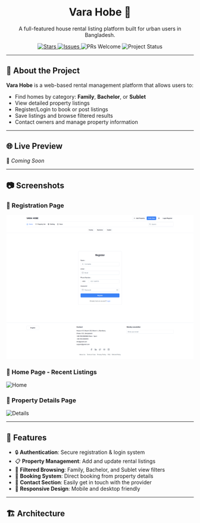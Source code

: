 <h1 align="center">Vara Hobe 🏡</h1>

<p align="center">
  A full-featured house rental listing platform built for urban users in Bangladesh.
</p>

<p align="center">
  <a href="https://github.com/sharifulaman/Home_Rental/stargazers">
    <img src="https://img.shields.io/github/stars/sharifulaman/Home_Rental" alt="Stars">
  </a>
  <a href="https://github.com/sharifulaman/Home_Rental/issues">
    <img src="https://img.shields.io/github/issues/sharifulaman/Home_Rental" alt="Issues">
  </a>
  <img src="https://img.shields.io/badge/PRs-welcome-brightgreen.svg" alt="PRs Welcome">
  <img src="https://img.shields.io/badge/status-active-success" alt="Project Status">
</p>

---

## 🧾 About the Project

**Vara Hobe** is a web-based rental management platform that allows users to:
- Find homes by category: **Family**, **Bachelor**, or **Sublet**
- View detailed property listings
- Register/Login to book or post listings
- Save listings and browse filtered results
- Contact owners and manage property information

---

## 🌐 Live Preview

🔗 _Coming Soon_

---

## 📷 Screenshots

### 🔐 Registration Page
![Registration](./registation.png)

### 🏡 Home Page - Recent Listings
![Home](./screencapture-localhost-3000-2025-05-08-21_29_26.png)

### 📝 Property Details Page
![Details](./screencapture-localhost-3000-property-1-2025-05-08-21_17_22.png)

---

## 🚀 Features

- 🔒 **Authentication**: Secure registration & login system
- 📋 **Property Management**: Add and update rental listings
- 🧭 **Filtered Browsing**: Family, Bachelor, and Sublet view filters
- 🛒 **Booking System**: Direct booking from property details
- 💬 **Contact Section**: Easily get in touch with the provider
- 📱 **Responsive Design**: Mobile and desktop friendly

---

## 🏗️ Architecture

